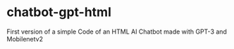 # chatbot-gpt-html
First version of a simple Code of an HTML AI Chatbot made with GPT-3 and Mobilenetv2
